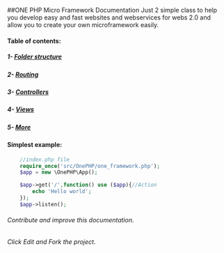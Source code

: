 ##ONE PHP Micro Framework Documentation
Just 2 simple class to help you develop easy and fast websites and webservices for webs 2.0 and allow you to create your own microframework easily.

#### Table of contents:
##### 1- [Folder structure ](structure.md "Folder structure Normal or MVC")
##### 2- [Routing ](routing.md "Start with routings")
##### 3- [Controllers ](controllers.md "Using your controllers with One Framework")
##### 4- [Views ](views.md "Render views from controllers with One Framework")
##### 5- [More](more.md "More documentation of the One Framework")


#### Simplest example:
```php
    //index.php file
    require_once('src/OnePHP/one_framework.php');
    $app = new \OnePHP\App();

    $app->get('/',function() use ($app){//Action
        echo 'Hello world';
    });
    $app->listen();
```



###### Contribute and improve this documentation.
###### Click Edit and Fork the project.
